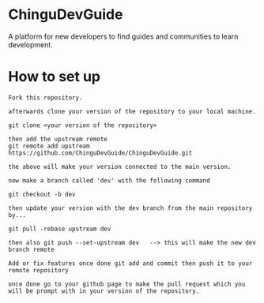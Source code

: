 # ChinguDevGuide
A platform for new developers to find guides and communities to learn development.

# How to set up

    Fork this repository.

    afterwards clone your version of the repository to your local machine.

    git clone <your version of the repository>

    then add the upstream remote
    git remote add upstream https://github.com/ChinguDevGuide/ChinguDevGuide.git

    the above will make your version connected to the main version.

    now make a branch called 'dev' with the following command
    
    git checkout -b dev

    then update your version with the dev branch from the main repository by...

    git pull -rebase upstream dev  

    then also git push --set-upstream dev   --> this will make the new dev branch remote 

    Add or fix features once done git add and commit then push it to your remote repository

    once done go to your github page to make the pull request which you will be prompt with in your version of the repository.

    

    